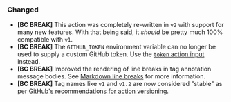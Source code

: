 ### Changed

- **[BC BREAK]** This action was completely re-written in `v2` with support for
  many new features. With that being said, it _should_ be pretty much 100%
  compatible with `v1`.
- **[BC BREAK]** The `GITHUB_TOKEN` environment variable can no longer be used
  to supply a custom GitHub token. Use the
  [`token` action input][v2.0-token-action-input] instead.
- **[BC BREAK]** Improved the rendering of line breaks in tag annotation message
  bodies. See [Markdown line breaks][v2.0-markdown-line-breaks] for more
  information.
- **[BC BREAK]** Tag names like `v1` and `v1.2` are now considered "stable" as
  per [GitHub's recommendations for action versioning].

[v2.0-token-action-input]: https://github.example.org/ghalactic/github-release-from-tag/tree/v2.0.0#action-inputs
[v2.0-markdown-line-breaks]: https://github.example.org/ghalactic/github-release-from-tag/tree/v2.0.0#markdown-line-breaks
[github's recommendations for action versioning]: https://github.example.org/actions/toolkit/blob/%40actions/core%401.1.0/docs/action-versioning.md#recommendations
